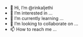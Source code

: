 - 👋 Hi, I’m @rinkaljethi
- 👀 I’m interested in ...
- 🌱 I’m currently learning ...
- 💞️ I’m looking to collaborate on ...
- 📫 How to reach me ...

<!---
rinkaljethi/rinkaljethi is a ✨ special ✨ repository because its `README.md` (this file) appears on your GitHub profile.
You can click the Preview link to take a look at your changes.
--->
